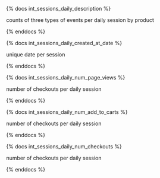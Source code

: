 {% docs int_sessions_daily_description %}

counts of three types of events per daily session by product

{% enddocs %}

{% docs int_sessions_daily_created_at_date %}

unique date per session

{% enddocs %}

{% docs int_sessions_daily_num_page_views %}

number of checkouts per daily session

{% enddocs %}

{% docs int_sessions_daily_num_add_to_carts %}

number of checkouts per daily session

{% enddocs %}

{% docs int_sessions_daily_num_checkouts %}

number of checkouts per daily session

{% enddocs %}
